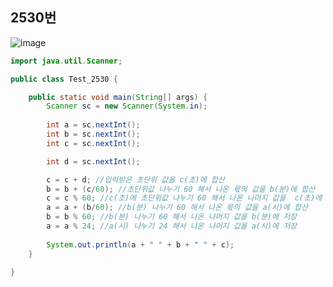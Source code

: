 ## 2530번
![image](https://user-images.githubusercontent.com/70584146/170282158-c3cbd2cc-4a42-40b6-bcbc-4087a72e28e5.png)
```java
import java.util.Scanner;

public class Test_2530 {

	public static void main(String[] args) {
		Scanner sc = new Scanner(System.in);
		
		int a = sc.nextInt();
		int b = sc.nextInt();
		int c = sc.nextInt();

		int d = sc.nextInt();

		c = c + d; //입력받은 초단위 값을 c(초)에 합산
		b = b + (c/60); //초단위값 나누기 60 해서 나온 몫의 값을 b(분)에 합산
		c = c % 60; //c(초)에 초단위값 나누기 60 해서 나온 나머지 값을  c(초)에 저장
		a = a + (b/60); //b(분) 나누기 60 해서 나온 몫의 값을 a(시)에 합산
		b = b % 60; //b(분) 나누기 60 해서 나온 나머지 값을 b(분)에 저장
		a = a % 24; //a(시) 나누기 24 해서 나온 나머지 값을 a(시)에 저장
		
		System.out.println(a + " " + b + " " + c);
	}

}

```
